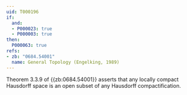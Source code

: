 ```yaml
---
uid: T000196
if:
  and:
  - P000023: true
  - P000003: true
then:
  P000063: true
refs:
- zb: "0684.54001"
  name: General Topology (Engelking, 1989)
---
```


Theorem 3.3.9 of {{zb:0684.54001}} asserts that any locally compact Hausdorff
space is an open subset of any Hausdorff compactification.
